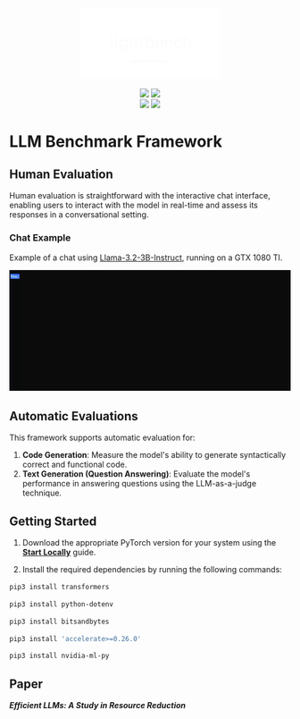 <div align='center'>
    <picture>
        <source media="(prefers-color-scheme: light)" srcset="/readme_assets/lightbench_logo_lightmode.png">
        <img alt="lighbench logo" src="/readme_assets/lightbench_logo_darkmode.png" width="50%" height="50%">
    </picture>
    <p>
        <img src="https://img.shields.io/badge/Ubuntu-20.04-orange">
        <img src="https://img.shields.io/badge/python->=3.11.3-blue">
        <br>
        <img src="https://img.shields.io/badge/-HuggingFace-FDEE21?style=for-the-badge&logo=HuggingFace&logoColor=black">
        <img src="https://img.shields.io/badge/PyTorch-EE4C2C?style=for-the-badge&logo=pytorch&logoColor=white">
    </p>
</div>


# LLM Benchmark Framework

## Human Evaluation
Human evaluation is straightforward with the interactive chat interface, enabling users to interact with the model in real-time and assess its responses in a conversational setting.

### Chat Example
Example of a chat using [Llama-3.2-3B-Instruct](https://huggingface.co/meta-llama/Llama-3.2-3B-Instruct), running on a GTX 1080 TI.

![Demo of Terminal Chat Interface](./readme_assets/demo.gif)


## Automatic Evaluations
This framework supports automatic evaluation for:
1. **Code Generation**: Measure the model's ability to generate syntactically correct and functional code.
2. **Text Generation (Question Answering)**: Evaluate the model's performance in answering questions using the LLM-as-a-judge technique.


## Getting Started
1. Download the appropriate PyTorch version for your system using the **[Start Locally](https://pytorch.org/get-started/locally/)** guide.

2. Install the required dependencies by running the following commands:

```bash
pip3 install transformers
```

```bash
pip3 install python-dotenv
```

```bash
pip3 install bitsandbytes
```

```bash
pip3 install 'accelerate>=0.26.0'
```

```bash
pip3 install nvidia-ml-py
```

## Paper
***Efficient LLMs: A Study in Resource Reduction***